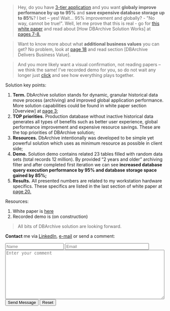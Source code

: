 >Hey, do you have <a href="https://en.wikipedia.org/wiki/Multitier_architecture#Three-tier_architecture" target="_blank">3-tier application</a> and you want **globaly improve performance by up to 95%** and **save expensive database storage up to 85%**? I bet – yes! Wait... 95% improvement and globally? - "No way, cannot be true!". Well, let me prove that this is real - go for <a href="DbArchive.pdf" target="_blank">this white paper</a> and read about [How DBArchive Solution Works] at <a href="DbArchive.pdf" target="_blank">pages 7-8.</a>

>Want to know more about what **additional business values** you can get? No problem, look at <a href="DbArchive.pdf" target="_blank">page 18</a> and read section [DBArchive Delivers Business Value].

>And you more likely want a visual confirmation, not reading papers – we think the same! I’ve recorded demo for you, so do not wait any longer just <a href="DbArchive.pdf" target="_blank">click</a> and see how everything plays together.

Solution key points:
1. **Term.** DbArchive solution stands for dynamic, granular historical data move process (archiving) and improved global application performance. More solution capabilities could be found in white paper section [Overview] at <a href="DbArchive.pdf" target="_blank">page 3</a>;
2. **TOP priorities.** Production database without inactive historical data generates all types of benefits such as better user experience, global performance improvement and expensive resource savings. These are the top priorities of DBArchive solution;
3. **Resources.** DbArchive intentionally was developed to be simple yet powerful solution which uses as minimum resource as possible in client side;
4. **Demo.** Solution demo contains related 23 tables filled with random data sets (total records 12 million). By provided “2 years and older” archiving filter and after completed first iteration we can see **increased database query execution performance by 95% and database storage space gained by 85%;**
5. **Results.** All presented numbers are related to my workstation hardware specifics. These specifics are listed in the last section of white paper at <a href="DbArchive.pdf" target="_blank">page 20.</a>

Resources:
1. White paper is <a href="DbArchive.pdf" target="_blank">here</a>
2. Recorded demo is (on construction)

> All bits of DBArchive solution are looking forward.

**Contact** me via <a href="https://www.linkedin.com/in/tomasmalukas" target="_blank">LinkedIn</a>, <a href="mailto:tomas.malukas.develop@gmail.com?Subject=DBArchive" target="_top">e-mail</a> or send a comment:  
<form name="gform" id="gform" enctype="text/plain" action="https://docs.google.com/forms/d/e/1FAIpQLScAnUAANpQKGYleDWjO8ggGZFJDAjJwp_8UbV9dqMZyzrxkqQ/formResponse" target="hidden_iframe" onsubmit="submitted=true;">
  <input type="text" placeholder="Name" name="entry.960960063" id="entry.960960063" size="20" required>
  <input type="email" placeholder="Email" name="entry.2015724244" id="entry.2015724244" size="30" required>
  <textarea placeholder="Enter your comment" name="entry.310681452" id="entry.310681452" cols="60" rows="10" required></textarea>
  <input type="submit" value="Send Message" id="SubmitButton">
  <input type="reset" value="Reset">  
</form>
<iframe name="hidden_iframe" id="hidden_iframe" style="display:none;"></iframe>
<script src="https://code.jquery.com/jquery-3.1.1.min.js"></script>
<script type="text/javascript">
$('#gform').on('submit', function(e) {  
  $(':input[type="submit"]').prop('disabled', true);
  
  alert('Thank You! Your Comment Has Been Submitted Successfully.');
});
$('#gform').on('reset', function(e) {
  $(':input[type="submit"]').prop('disabled', false);
});
</script>

